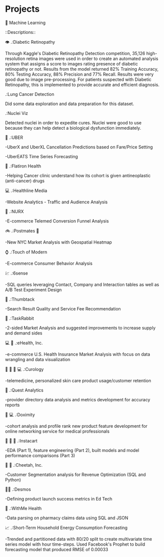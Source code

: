 # Projects
:robot: Machine Learning

::Descriptions::

:eye: .:Diabetic Retinopathy

Through	Kaggle's	Diabetic	Retinopathy	Detection	competition, 35,126	high-resolution retina images were used in	order	to	create	an	automated	analysis	system	that	assigns	a	score	to	images rating	presence	of	diabetic	retinopathy or not. Results	from	the	model	returned	82%	Training	Accuracy,	80%	Testing	Accuracy,	88%	Precision and	77%	Recall.	Results	were	very	good	due	to	image	pre-processing.	For	patients	suspected with	Diabetic	Retinopathy,	this	is	implemented	to	provide	accurate	and	efficient	diagnosis.	

.:Lung Cancer Detection

Did some data exploration and data preparation for this dataset.

.:Nuclei Viz

Detected nuclei in order to expedite cures. Nuclei were good to use because they can help detect a biological dysfunction immediately.
                                                                                                                                                                                                                               
:car: .:UBER

-UberX and UberXL Cancellation Predictions based on Fare/Price Setting

-UberEATS Time Series Forecasting

:hospital: .:Flatiron Health

-Helping Cancer clinic understand how its cohort is given antineoplastic (anti-cancer) drugs

:computer: .:Healthline Media

-Website Analytics - Traffic and Audience Analysis

:pill: .:NURX

-E-commerce Telemed Conversion Funnel Analysis

:bike: .:Postmates :taco:

-New NYC Market Analysis with Geospatial Heatmap

:watch: .:Touch of Modern

-E-commerce Consumer Behavior Analysis

:chart: .:6sense

-SQL queries leveraging Contact, Company and Interaction tables as well as A/B Test Experiment Design

:hammer: .:Thumbtack 

-Search Result Quality and Service Fee Recommendation

:truck: .:TaskRabbit

-2-sided Market Analysis and suggested improvements to increase supply and demand sides

:computer: :hospital: .:eHealth, Inc.

-e-commerce U.S. Health Insurance Market Analysis with focus on data wrangling and data visualization

:girl: :pill: :convenience_store: :computer: .:Curology

-telemedicine, personalized skin care product usage/customer retention

:hospital: .:Quest Analytics

-provider directory data analysis and metrics development for accuracy reports

:hospital: :computer: .:Doximity

-cohort analysis and profile rank new product feature development for online networking service for medical professionals

:eggplant: :pear: :handbag: .:Instacart

-EDA (Part 1), feature engineering (Part 2), built models and model performance comparisons (Part 3)

:truck:  :apple:  .:Cheetah, Inc.

-Customer Segmentation analysis for Revenue Optimization (SQL and Python)

:teacher: .:Desmos

-Defining product launch success metrics in Ed Tech

:pill: .:WithMe Health

-Data parsing on pharmacy claims data using SQL and JSON

:chart_with_upwards_trend: .:Short-Term Household Energy Consumption Forecasting

-Trended and partitioned data with 80/20 split to create multivariate time series model with hour time-steps. Used Facebook's Prophet to build forecasting model that produced RMSE of 0.00033

